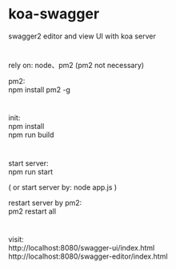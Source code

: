 # koa-swagger
swagger2 editor and view UI with koa server
#
rely on: node、pm2  (pm2 not necessary)

  pm2:  
  npm install pm2 -g
  
#
init:  
  npm install  
  npm run build
#
start server:  
  npm run start  
  
(  or start server by: node app.js )  
  
restart server by pm2:  
  pm2 restart all
#
visit:  
  http://localhost:8080/swagger-ui/index.html  
  http://localhost:8080/swagger-editor/index.html
